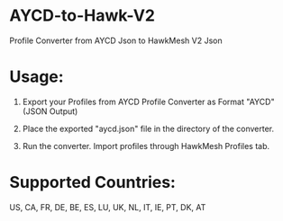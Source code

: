 # AYCD-to-Hawk-V2
Profile Converter from AYCD Json to HawkMesh V2 Json

# Usage:

1. Export your Profiles from AYCD Profile Converter as Format "AYCD" (JSON Output)

2. Place the exported "aycd.json" file in the directory of the converter.

3. Run the converter. Import profiles through HawkMesh Profiles tab.

# Supported Countries:
US, CA, FR, DE, BE, ES, LU, UK, NL, IT, IE, PT, DK, AT
